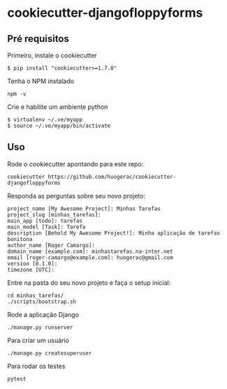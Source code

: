 # cookiecutter-djangofloppyforms

## Pré requisitos

Primeiro, instale o cookiecutter

    $ pip install "cookiecutter>=1.7.0"


Tenha o NPM instalado

    npm -v


Crie e habilite um ambiente python

    $ virtualenv ~/.ve/myapp
    $ source ~/.ve/myapp/bin/activate


## Uso

Rode o cookiecutter apontando para este repo:

    cookiecutter https://github.com/huogerac/cookiecutter-djangofloppyforms


Responda as perguntas sobre seu novo projeto:

    project_name [My Awesome Project]: Minhas Tarefas
    project_slug [minhas_tarefas]: 
    main_app [todo]: tarefas
    main_model [Task]: Tarefa
    description [Behold My Awesome Project!]: Minha aplicação de tarefas bonitona
    author_name [Roger Camargo]: 
    domain_name [example.com]: minhastarefas.na-inter.net
    email [roger-camargo@example.com]: huogerac@gmail.com
    version [0.1.0]: 
    timezone [UTC]: 


Entre na pasta do seu novo projeto e faça o setup inicial:

    cd minhas_tarefas/
    ./scripts/bootstrap.sh

Rode a aplicação Django

    ./manage.py runserver


Para criar um usuário

    ./manage.py createsuperuser


Para rodar os testes

    pytest

